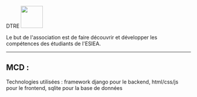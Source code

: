 DTRE <img width="60px" src="https://media.giphy.com/media/WUlplcMpOCEmTGBtBW/giphy.gif">


Le but de l'association est de faire découvrir et développer les compétences des étudiants de l'ESIEA.

---
MCD : 
---
Technologies utilisées : framework django pour le backend, html/css/js pour le frontend, sqlite pour la base de données
